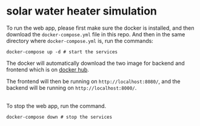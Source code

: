 # solar water heater simulation
To run the web app, please first make sure the docker is installed, and then download the <code>docker-compose.yml</code> file in this repo. And then in the same directory where <code>docker-compose.yml</code> is, run the commands:

```console
docker-compose up -d # start the services
```
The docker will automatically download the two image for backend and frontend which is on [docker hub](https://hub.docker.com/repository/docker/jw979/solar-heater/general).

The frontend will then be running on <code>http://localhost:8080/</code>, 
and the backend will be running on <code>http://localhost:8000/</code>.

<br>
To stop the web app, run the command.

```console
docker-compose down # stop the services
```
